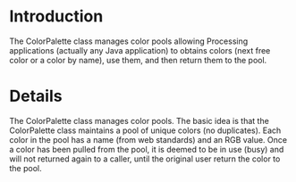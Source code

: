 # Introduction #

The ColorPalette class manages color pools allowing Processing applications (actually any Java application) to obtains colors (next free color or a color by name), use them, and then return them to the pool.


# Details #

The ColorPalette class manages color pools. The basic idea is that the ColorPalette class maintains a pool of unique colors (no duplicates). Each color in the pool has a name (from web standards) and an RGB value. Once a color has been pulled from the pool, it is deemed to be in use (busy) and will not returned again to a caller, until the original user return the color to the pool.